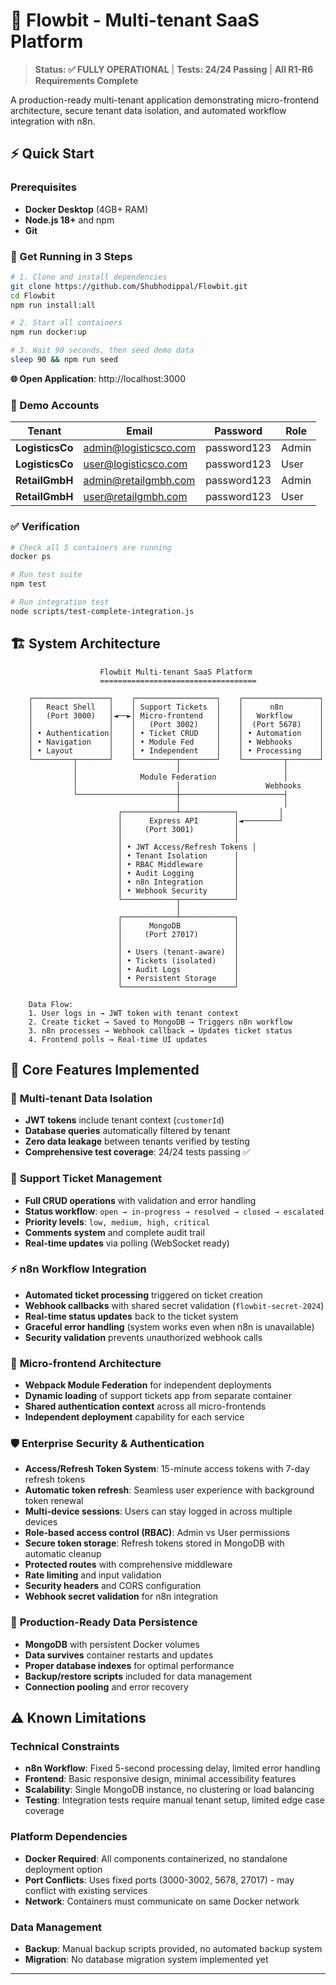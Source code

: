 # 🚀 Flowbit - Multi-tenant SaaS Platform

> **Status: ✅ FULLY OPERATIONAL** | **Tests: 24/24 Passing** | **All R1-R6 Requirements Complete**

A production-ready multi-tenant application demonstrating micro-frontend architecture, secure tenant data isolation, and automated workflow integration with n8n.

## ⚡ Quick Start

### Prerequisites
- **Docker Desktop** (4GB+ RAM)
- **Node.js 18+** and npm
- **Git**

### 🎯 Get Running in 3 Steps

```bash
# 1. Clone and install dependencies
git clone https://github.com/Shubhodippal/Flowbit.git
cd Flowbit
npm run install:all

# 2. Start all containers
npm run docker:up

# 3. Wait 90 seconds, then seed demo data
sleep 90 && npm run seed
```

**🌐 Open Application**: http://localhost:3000

### 🔐 Demo Accounts

| **Tenant** | **Email** | **Password** | **Role** |
|------------|-----------|--------------|----------|
| **LogisticsCo** | admin@logisticsco.com | password123 | Admin |
| **LogisticsCo** | user@logisticsco.com | password123 | User |
| **RetailGmbH** | admin@retailgmbh.com | password123 | Admin |
| **RetailGmbH** | user@retailgmbh.com | password123 | User |

### ✅ Verification

```bash
# Check all 5 containers are running
docker ps

# Run test suite
npm test

# Run integration test
node scripts/test-complete-integration.js
```

## 🏗️ System Architecture

```
                    Flowbit Multi-tenant SaaS Platform
                    ===================================

    ┌─────────────────┐    ┌──────────────────┐    ┌─────────────────┐
    │   React Shell   │    │ Support Tickets  │    │      n8n        │
    │   (Port 3000)   │◄──►│ Micro-frontend   │    │   Workflow      │
    │                 │    │   (Port 3002)    │    │  (Port 5678)    │
    │ • Authentication│    │ • Ticket CRUD    │    │ • Automation    │
    │ • Navigation    │    │ • Module Fed     │    │ • Webhooks      │
    │ • Layout        │    │ • Independent    │    │ • Processing    │
    └─────────┬───────┘    └─────────┬────────┘    └─────────┬───────┘
              │                      │                       │
              │              Module Federation               │
              │                      │                   Webhooks
              └──────────────────────┼───────────────────────┤
                                     │                       │
                        ┌────────────┴────────────┐         │
                        │      Express API        │◄────────┘
                        │     (Port 3001)         │
                        │                         │
                        │ • JWT Access/Refresh Tokens │
                        │ • Tenant Isolation      │
                        │ • RBAC Middleware       │
                        │ • Audit Logging         │
                        │ • n8n Integration       │
                        │ • Webhook Security      │
                        └────────────┬────────────┘
                                     │
                        ┌────────────┴────────────┐
                        │      MongoDB            │
                        │     (Port 27017)        │
                        │                         │
                        │ • Users (tenant-aware)  │
                        │ • Tickets (isolated)    │
                        │ • Audit Logs            │
                        │ • Persistent Storage    │
                        └─────────────────────────┘

    Data Flow:
    1. User logs in → JWT token with tenant context
    2. Create ticket → Saved to MongoDB → Triggers n8n workflow  
    3. n8n processes → Webhook callback → Updates ticket status
    4. Frontend polls → Real-time UI updates
```

## 🎯 Core Features Implemented

### 🔐 **Multi-tenant Data Isolation**
- **JWT tokens** include tenant context (`customerId`)
- **Database queries** automatically filtered by tenant
- **Zero data leakage** between tenants verified by testing
- **Comprehensive test coverage**: 24/24 tests passing ✅

### 🎫 **Support Ticket Management** 
- **Full CRUD operations** with validation and error handling
- **Status workflow**: `open → in-progress → resolved → closed → escalated`
- **Priority levels**: `low, medium, high, critical`
- **Comments system** and complete audit trail
- **Real-time updates** via polling (WebSocket ready)

### ⚡ **n8n Workflow Integration**
- **Automated ticket processing** triggered on ticket creation
- **Webhook callbacks** with shared secret validation (`flowbit-secret-2024`)
- **Real-time status updates** back to the ticket system
- **Graceful error handling** (system works even when n8n is unavailable)
- **Security validation** prevents unauthorized webhook calls

### 🧩 **Micro-frontend Architecture**
- **Webpack Module Federation** for independent deployments
- **Dynamic loading** of support tickets app from separate container
- **Shared authentication context** across all micro-frontends
- **Independent deployment** capability for each service

### 🛡️ **Enterprise Security & Authentication**
- **Access/Refresh Token System**: 15-minute access tokens with 7-day refresh tokens
- **Automatic token refresh**: Seamless user experience with background token renewal
- **Multi-device sessions**: Users can stay logged in across multiple devices
- **Role-based access control (RBAC)**: Admin vs User permissions
- **Secure token storage**: Refresh tokens stored in MongoDB with automatic cleanup
- **Protected routes** with comprehensive middleware
- **Rate limiting** and input validation
- **Security headers** and CORS configuration
- **Webhook secret validation** for n8n integration

### 💾 **Production-Ready Data Persistence**
- **MongoDB** with persistent Docker volumes
- **Data survives** container restarts and updates
- **Proper database indexes** for optimal performance
- **Backup/restore scripts** included for data management
- **Connection pooling** and error recovery

## ⚠️ Known Limitations

### Technical Constraints
- **n8n Workflow**: Fixed 5-second processing delay, limited error handling
- **Frontend**: Basic responsive design, minimal accessibility features  
- **Scalability**: Single MongoDB instance, no clustering or load balancing
- **Testing**: Integration tests require manual tenant setup, limited edge case coverage

### Platform Dependencies
- **Docker Required**: All components containerized, no standalone deployment option
- **Port Conflicts**: Uses fixed ports (3000-3002, 5678, 27017) - may conflict with existing services
- **Network**: Containers must communicate on same Docker network

### Data Management
- **Backup**: Manual backup scripts provided, no automated backup system
- **Migration**: No database migration system implemented yet
---
